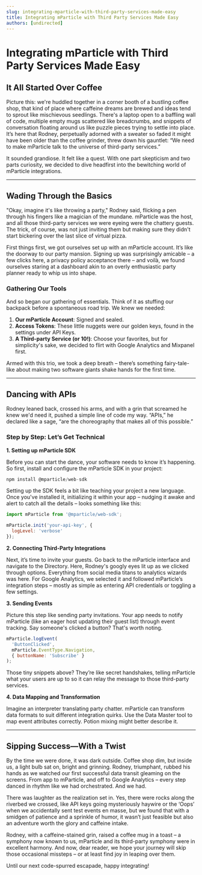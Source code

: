 ```yaml
---
slug: integrating-mparticle-with-third-party-services-made-easy
title: Integrating mParticle with Third Party Services Made Easy
authors: [undirected]
---
```



# Integrating mParticle with Third Party Services Made Easy

## It All Started Over Coffee

Picture this: we're huddled together in a corner booth of a bustling coffee shop, that kind of place where caffeine dreams are brewed and ideas tend to sprout like mischievous seedlings. There's a laptop open to a baffling wall of code, multiple empty mugs scattered like breadcrumbs, and snippets of conversation floating around us like puzzle pieces trying to settle into place. It’s here that Rodney, perpetually adorned with a sweater so faded it might have been older than the coffee grinder, threw down his gauntlet: “We need to make mParticle talk to the universe of third-party services.” 

It sounded grandiose. It felt like a quest. With one part skepticism and two parts curiosity, we decided to dive headfirst into the bewitching world of mParticle integrations.

---

## Wading Through the Basics

"Okay, imagine it's like throwing a party," Rodney said, flicking a pen through his fingers like a magician of the mundane. mParticle was the host, and all those third-party services we were eyeing were the chattery guests. The trick, of course, was not just inviting them but making sure they didn't start bickering over the last slice of virtual pizza.

First things first, we got ourselves set up with an mParticle account. It’s like the doorway to our party mansion. Signing up was surprisingly amicable – a few clicks here, a privacy policy acceptance there – and voilà, we found ourselves staring at a dashboard akin to an overly enthusiastic party planner ready to whip us into shape.

### Gathering Our Tools

And so began our gathering of essentials. Think of it as stuffing our backpack before a spontaneous road trip. We knew we needed:

1. **Our mParticle Account**: Signed and sealed.
2. **Access Tokens**: These little nuggets were our golden keys, found in the settings under API Keys.
3. **A Third-party Service (or 10!)**: Choose your favorites, but for simplicity's sake, we decided to flirt with Google Analytics and Mixpanel first.

Armed with this trio, we took a deep breath – there’s something fairy-tale-like about making two software giants shake hands for the first time.

---

## Dancing with APIs

Rodney leaned back, crossed his arms, and with a grin that screamed he knew we'd need it, pushed a simple line of code my way. “APIs,” he declared like a sage, “are the choreography that makes all of this possible.” 

### Step by Step: Let’s Get Technical

**1. Setting up mParticle SDK**

Before you can start the dance, your software needs to know it’s happening. So first, install and configure the mParticle SDK in your project:

```javascript
npm install @mparticle/web-sdk
```

Setting up the SDK feels a bit like teaching your project a new language. Once you've installed it, initializing it within your app – nudging it awake and alert to catch all the details – looks something like this:

```javascript
import mParticle from '@mparticle/web-sdk';

mParticle.init('your-api-key', {
  logLevel: 'verbose'
});
```

**2. Connecting Third-Party Integrations**

Next, it’s time to invite your guests. Go back to the mParticle interface and navigate to the Directory. Here, Rodney's googly eyes lit up as we clicked through options. Everything from social media titans to analytics wizards was here. For Google Analytics, we selected it and followed mParticle’s integration steps – mostly as simple as entering API credentials or toggling a few settings.

**3. Sending Events**

Picture this step like sending party invitations. Your app needs to notify mParticle (like an eager host updating their guest list) through event tracking. Say someone's clicked a button? That's worth noting.

```javascript
mParticle.logEvent(
  'ButtonClicked',
  mParticle.EventType.Navigation,
  { buttonName: 'Subscribe' }
);
```

Those tiny snippets above? They’re like secret handshakes, telling mParticle what your users are up to so it can relay the message to those third-party services.

**4. Data Mapping and Transformation**

Imagine an interpreter translating party chatter. mParticle can transform data formats to suit different integration quirks. Use the Data Master tool to map event attributes correctly. Potion mixing might better describe it.

---

## Sipping Success—With a Twist

By the time we were done, it was dark outside. Coffee shop dim, but inside us, a light bulb sat on, bright and grinning. Rodney, triumphant, rubbed his hands as we watched our first successful data transit gleaming on the screens. From app to mParticle, and off to Google Analytics – every step danced in rhythm like we had orchestrated. And we had.

There was laughter as the realization set in. Yes, there were rocks along the riverbed we crossed, like API keys going mysteriously haywire or the ‘Oops’ when we accidentally sent test events en masse, but we found that with a smidgen of patience and a sprinkle of humor, it wasn’t just feasible but also an adventure worth the glory and caffeine intake.

Rodney, with a caffeine-stained grin, raised a coffee mug in a toast – a symphony now known to us, mParticle and its third-party symphony were in excellent harmony. And now, dear reader, we hope your journey will skip those occasional missteps – or at least find joy in leaping over them.

Until our next code-spurred escapade, happy integrating!